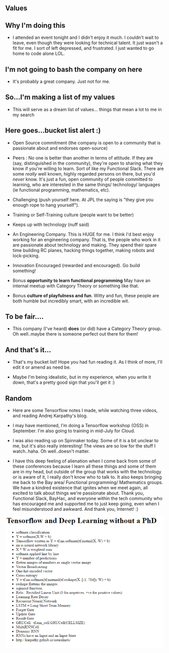 ## Values

## Why I'm doing this

- I attended an event tonight and I didn't enjoy it much. 
  I couldn't wait to leave, even though they were looking for 
  technical talent. It just wasn't a fit for me. 
  I sort of left depressed, and frustrated. I just wanted to go home
  to code alone LOL.
  
## I'm not going to bash the company on here

- It's probably a great company. Just not for me. 

## So...I'm making a list of my values

- This will serve as a dream list of values...
  things that mean a lot to me in my search
  
## Here goes...bucket list alert :)

- Open Source commitment (the company is open to a community that
  is passionate about and endorses open-source)
  
- Peers : No one is better than another in terms of attitude.
  If they are (say, distinguished in the community), they're 
  open to sharing what they know if you're willing to learn.
  Sort of like my Functional Slack. There are some *really* well known,
  highly regarded persons on there, but you'd *never* know.
  It's just a fun, open community of people committed to learning,
  who are interested in the same things/ technology/ languages
  (ie functional programming, mathematics, etc).
  
- Challenging (push yourself here. At JPL the saying is "they give you
  enough rope to hang yourself").

- Training or Self-Training culture (people want to be better)

- Keeps up with technology (nuff said)

- An Engineering Company. This is HUGE for me. I think I'd 
  best enjoy working for an engineering company. That is,
  the people who work in it are passionate about technology
  and making. They spend their spare time building RC planes,
  hacking things together, making robots and lock-picking.
  
- Innovation Encouraged (rewarded and encouraged). Go build something!

- Bonus **opportunity to learn functional programming**
  May have an internal meetup with Category Theory or something like that.
  
- Bonus **culture of playfulness and fun**. Witty and fun, 
  these people are both humble but incredibly smart, with an incredible wit.
  
## To be fair....

- This company (I've heard) **does** (or did) have a Category Theory group.
   Oh well..maybe there is someone perfect out there for them!
   
## And that's it...

- That's my bucket list! Hope you had fun reading it.
  As I think of more, I'll edit it or amend as need be.
  
- Maybe I'm being idealistic, but in my experience, when you write it down,
  that's a pretty good sign that you'll get it :)
  
## Random

- Here are some Tensorflow notes I made, while watching three videos,
  and reading Andrej Karpathy's blog. 
  
- I may have mentioned, I'm doing a Tensorflow workshop (OSS) 
  in September. I'm also going to training in mid-July for 
  Cloud. 
  
- I was also reading up on Spinnaker today. Some of it is
  a bit unclear to me, but it's also really interesting!
  The views are so low for the stuff I watch..haha.
  Oh well..doesn't matter. 
  
- I have this deep feeling of alienation when I come back
  from some of these conferences because I learn all these things
  and some of them are in my head, but outside of the group that 
  works with the technology or is aware of it, I really don't know who to
  talk to. It also keeps bringing me back to the Bay area/ Functional
  programming/ Mathematics groups. We have a kindred existence that ignites
  when we meet again, all excited to talk about things we're passionate about.
  Thank you, Functional Slack, BayHac, and everyone within the tech community
  who has encouraged me and supported me to just keep going,
  even when I feel misunderstood and awkward. 
  And thank you, Internet! :)
  
![tensorflowwithoutphd](/images/tensorflowwithoutphd.png)
